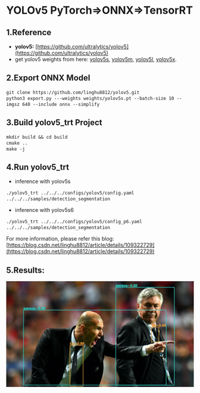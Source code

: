 # YOLOv5 PyTorch=>ONNX=>TensorRT

## 1.Reference
- **yolov5:** [https://github.com/ultralytics/yolov5](https://github.com/ultralytics/yolov5)
- get yolov5 weights from here: [yolov5s](https://github.com/ultralytics/yolov5/releases/download/v3.0/yolov5s.pt), 
[yolov5m](https://github.com/ultralytics/yolov5/releases/download/v3.0/yolov5m.pt), 
[yolov5l](https://github.com/ultralytics/yolov5/releases/download/v3.0/yolov5l.pt), 
[yolov5x](https://github.com/ultralytics/yolov5/releases/download/v3.0/yolov5x.pt).

## 2.Export ONNX Model
```
git clone https://github.com/linghu8812/yolov5.git
python3 export.py ---weights weights/yolov5s.pt --batch-size 10 --imgsz 640 --include onnx --simplify
```

## 3.Build yolov5_trt Project
```
mkdir build && cd build
cmake ..
make -j
```

## 4.Run yolov5_trt
- inference with yolov5s
```
./yolov5_trt ../../../configs/yolov5/config.yaml ../../../samples/detection_segmentation
```
- inference with yolov5s6
```
./yolov5_trt ../../../configs/yolov5/config_p6.yaml ../../../samples/detection_segmentation
```

For more information, please refer this blog: [https://blog.csdn.net/linghu8812/article/details/109322729](https://blog.csdn.net/linghu8812/article/details/109322729)

## 5.Results:
![](prediction.jpg)
